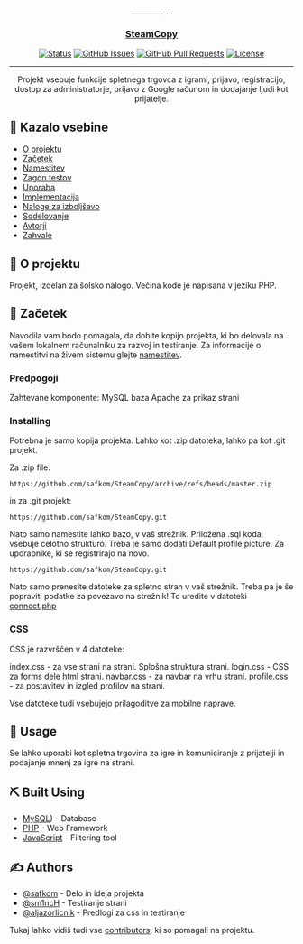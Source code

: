 <p align="center">
  <a href="" rel="noopener"><b style="color:white; font-family:'Courier New', Courier, monospace">SteamCopy</b>
</p>

<h3 align="center">SteamCopy</h3>

<div align="center">

  [![Status](https://img.shields.io/badge/status-active-success.svg)]() 
  [![GitHub Issues](https://img.shields.io/github/issues/safkoeu/SteamCopy.svg)](https://github.com/safkom/SteamCopy/issues)
  [![GitHub Pull Requests](https://img.shields.io/github/issues-pr/safkoeu/SteamCopy.svg)](https://github.com/safkom/SteamCopy/pulls)
  [![License](https://img.shields.io/badge/license-MIT-blue.svg)](/LICENSE)

</div>

---

<p align="center">Projekt vsebuje funkcije spletnega trgovca z igrami, prijavo, registracijo, dostop za administratorje, prijavo z Google računom in dodajanje ljudi kot prijatelje.
    <br> 
</p>

## 📝 Kazalo vsebine
- [O projektu](#o-projektu)
- [Začetek](#začetek)
- [Namestitev](#namestitev)
- [Zagon testov](#zagon-testov)
- [Uporaba](#uporaba)
- [Implementacija](#implementacija)
- [Naloge za izboljšavo](../TODO.md)
- [Sodelovanje](../CONTRIBUTING.md)
- [Avtorji](#avtorji)
- [Zahvale](#zahvale)

## 🧐 O projektu <a name = "o-projektu"></a>
Projekt, izdelan za šolsko nalogo. Večina kode je napisana v jeziku PHP.

## 🏁 Začetek <a name = "začetek"></a>
Navodila vam bodo pomagala, da dobite kopijo projekta, ki bo delovala na vašem lokalnem računalniku za razvoj in testiranje. Za informacije o namestitvi na živem sistemu glejte [namestitev](#namestitev).

### Predpogoji
Zahtevane komponente:
MySQL baza
Apache za prikaz strani



### Installing
Potrebna je samo kopija projekta. Lahko kot .zip datoteka, lahko pa kot .git projekt.

Za .zip file:

```
https://github.com/safkom/SteamCopy/archive/refs/heads/master.zip
```

in za .git projekt:

```
https://github.com/safkom/SteamCopy.git
```
Nato samo namestite lahko bazo, v vaš strežnik. Priložena .sql koda, vsebuje celotno strukturo. Treba je samo dodati Default profile picture. Za uporabnike, ki se registrirajo na novo.
```
https://github.com/safkom/SteamCopy.git
```

Nato samo prenesite datoteke za spletno stran v vaš strežnik.
Treba pa je še popraviti podatke za povezavo na strežnik!
To uredite v datoteki [connect.php](https://github.com/safkom/SteamCopy/blob/master/connect.php)

### CSS
CSS je razvrščen v 4 datoteke:

index.css - za vse strani na strani. Splošna struktura strani.
login.css - CSS za forms dele html strani.
navbar.css - za navbar na vrhu strani.
profile.css - za postavitev in izgled profilov na strani.

Vse datoteke tudi vsebujejo prilagoditve za mobilne naprave.

## 🎈 Usage <a name="usage"></a>
Se lahko uporabi kot spletna trgovina za igre in komuniciranje z prijatelji in podajanje mnenj za igre na strani.


## ⛏️ Built Using <a name = "built_using"></a>
- [MySQL](https://www.mysql.com)) - Database
- [PHP](https://www.php.net) - Web Framework
- [JavaScript](https://developer.mozilla.org/en-US/docs/Web/JavaScript) - Filtering tool

## ✍️ Authors <a name = "authors"></a>
- [@safkom](https://github.com/safkom) - Delo in ideja projekta
- [@sm1ncH](https://github.com/sm1ncH) - Testiranje strani
- [@aljazorlicnik](https://github.com/aljazorlicnik) - Predlogi za css in testiranje

Tukaj lahko vidiš tudi vse [contributors](https://github.com/safkom/SteamCopy/contributors), ki so pomagali na projektu.
